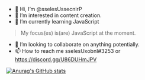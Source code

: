- 👋 Hi, I’m @sselesUssecnirP
- 👀 I’m interested in content creation.
- 🌱 I’m currently learning JavaScript
> My focus(es) is(are) JavaScript at the moment.
- 💞️ I’m looking to collaborate on anything potentially.
- 📫 How to reach me sselesUxobnI#3253 or https://discord.gg/U86DUHmJPV

[![Anurag's GitHub stats](https://github-readme-stats.vercel.app/api?username=sselesUssecnirP)](https://github.com/anuraghazra/github-readme-stats)

<!---
sselesUssecnirP/sselesUssecnirP is a ✨ special ✨ repository because its `README.md` (this file) appears on your GitHub profile.
You can click the Preview link to take a look at your changes.
--->
